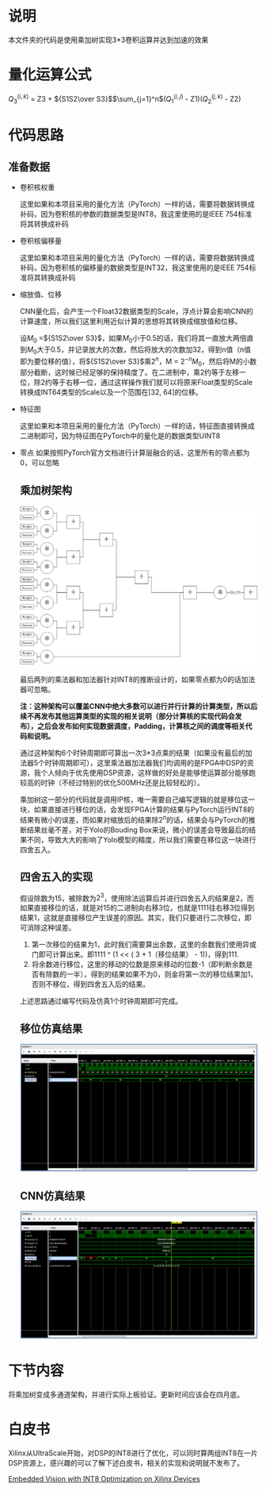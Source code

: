 # 说明
本文件夹的代码是使用乘加树实现3*3卷积运算并达到加速的效果

# 量化运算公式
$Q_3^{(i, k)}$ = Z3 + ${S1S2\over S3}$$\sum_{j=1}^n$($Q_1^{(i, j)}$ - Z1)($Q_2^{(j, k)}$ - Z2)

# 代码思路
## 准备数据
* 卷积核权重

  这里如果和本项目采用的量化方法（PyTorch）一样的话，需要将数据转换成补码，因为卷积核的参数的数据类型是INT8，我这里使用的是IEEE 754标准将其转换成补码
* 卷积核偏移量

  这里如果和本项目采用的量化方法（PyTorch）一样的话，需要将数据转换成补码，因为卷积核的偏移量的数据类型是INT32，我这里使用的是IEEE 754标准将其转换成补码

* 缩放值、位移

  CNN量化后，会产生一个Float32数据类型的Scale，浮点计算会影响CNN的计算速度，所以我们这里利用近似计算的思想将其转换成缩放值和位移。

  设$M_0$ =${S1S2\over S3}$，如果$M_0$小于0.5的话，我们将其一直放大两倍直到$M_0$大于0.5，并记录放大的次数，然后将放大的次数加32，得到n值（n值即为要位移的值），将${S1S2\over S3}$乘$2^n$，M = $2^{-n}$$M_0$，然后将M的小数部分截断，这时候已经足够的保持精度了。在二进制中，乘2约等于左移一位，除2约等于右移一位，通过这样操作我们就可以将原来Float类型的Scale转换成INT64类型的Scale以及一个范围在[32, 64]的位移。

* 特征图

  这里如果和本项目采用的量化方法（PyTorch）一样的话，特征图直接转换成二进制即可，因为特征图在PyTorch中的量化是的数据类型UINT8

* 零点
  如果按照PyTorch官方文档进行计算层融合的话，这里所有的零点都为0，可以忽略

  ## 乘加树架构
  ![乘加树](../SRC/Mult_Add.png)

  最后两列的乘法器和加法器针对INT8的推断设计的，如果零点都为0的话加法器可忽略。

  **注：这种架构可以覆盖CNN中绝大多数可以进行并行计算的计算类型，所以后续不再发布其他运算类型的实现的相关说明（部分计算核的实现代码会发布），之后会发布如何实现数据调度，Padding，计算核之间的调度等相关代码和说明。**
  
  通过这种架构6个时钟周期即可算出一次3*3点乘的结果（如果没有最后的加法器5个时钟周期即可），这里乘法器加法器我们均调用的是FPGA中DSP的资源，我个人倾向于优先使用DSP资源，这样做的好处是能够使运算部分能够跑较高的时钟（不经过特别的优化500MHz还是比较轻松的）。
  
  乘加树这一部分的代码就是调用IP核，唯一需要自己编写逻辑的就是移位这一块，如果直接进行移位的话，会发现FPGA计算的结果与PyTorch运行INT8的结果有微小的误差，而如果对缩放后的结果除$2^n$的话，结果会与PyTorch的推断结果丝毫不差，对于Yolo的Bouding Box来说，微小的误差会导致最后的结果不同，导致大大的影响了Yolo模型的精度，所以我们需要在移位这一块进行四舍五入。
  
  ## 四舍五入的实现
  假设除数为15，被除数为$2^3$，使用除法运算后并进行四舍五入的结果是2，而如果直接移位的话，就是对15的二进制向右移3位，也就是1111往右移3位得到结果1，这就是直接移位产生误差的原因。其实，我们只要进行二次移位，即可消除这种误差。
  
  1. 第一次移位的结果为1，此时我们需要算出余数，这里的余数我们使用异或门即可计算出来。即1111 ^ (1 << ( 3 + 1（移位结果） - 1))，得到111.
  2. 将余数进行移位，这里的移动的位数是原来移动的位数-1（即判断余数是否有除数的一半），得到的结果如果不为0，则金将第一次的移位结果加1，否则不移位，得到四舍五入后的结果。

  上述思路通过编写代码及仿真1个时钟周期即可完成。
  ## 移位仿真结果
  ![移位仿真结果](../SRC/Shift_SIM.png)

  ## CNN仿真结果
  ![CNN仿真结果](../SRC/CNN_3_3_SIM.png)

# 下节内容
将乘加树变成多通道架构，并进行实际上板验证。更新时间应该会在四月底。

# 白皮书
Xilinx从UltraScale开始，对DSP的INT8进行了优化，可以同时算两组INT8在一片DSP资源上，感兴趣的可以了解下述白皮书，相关的实现和说明就不发布了。

[Embedded Vision with INT8 Optimization on Xilinx Devices](https://www.xilinx.com/support/documentation/white_papers/wp490-embedded-vision-int8.pdf)
